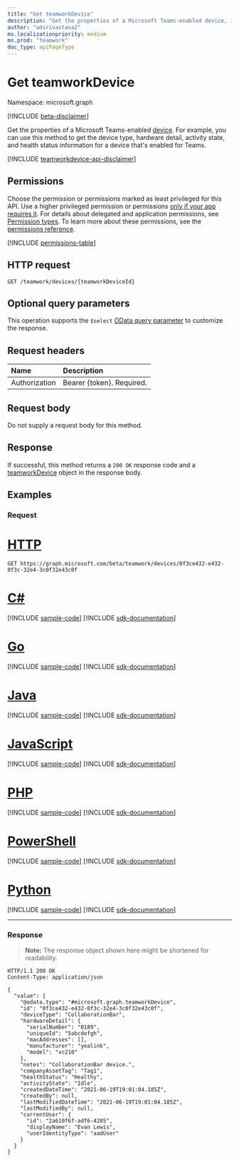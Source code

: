 ```yaml
---
title: "Get teamworkDevice"
description: "Get the properties of a Microsoft Teams-enabled device, including device type, hardware detail, activity state, and health status information."
author: "adsrivastava2"
ms.localizationpriority: medium
ms.prod: "teamwork"
doc_type: apiPageType
---
```


# Get teamworkDevice
Namespace: microsoft.graph

[!INCLUDE [beta-disclaimer](../../includes/beta-disclaimer.md)]

Get the properties of a Microsoft Teams-enabled [device](../resources/teamworkdevice.md). For example, you can use this method to get the device type, hardware detail, activity state, and health status information for a device that's enabled for Teams.

[!INCLUDE [teamworkdevice-api-disclaimer](../../includes/teamworkdevice-api-disclaimer.md)]

## Permissions
Choose the permission or permissions marked as least privileged for this API. Use a higher privileged permission or permissions [only if your app requires it](/graph/permissions-overview#best-practices-for-using-microsoft-graph-permissions). For details about delegated and application permissions, see [Permission types](/graph/permissions-overview#permission-types). To learn more about these permissions, see the [permissions reference](/graph/permissions-reference).

<!-- { "blockType": "permissions", "name": "teamworkdevice_get" } -->
[!INCLUDE [permissions-table](../includes/permissions/teamworkdevice-get-permissions.md)]

## HTTP request

<!-- {
  "blockType": "ignored"
}
-->
``` http
GET /teamwork/devices/{teamworkDeviceId}
```

## Optional query parameters
This operation supports the `$select` [OData query parameter](/graph/query-parameters) to customize the response.

## Request headers
|Name|Description|
|:---|:---|
|Authorization|Bearer {token}. Required.|

## Request body
Do not supply a request body for this method.

## Response

If successful, this method returns a `200 OK` response code and a [teamworkDevice](../resources/teamworkdevice.md) object in the response body.

## Examples

### Request

# [HTTP](#tab/http)
<!-- {
  "blockType": "request",
  "name": "get_teamworkdevice"
}
-->
``` http
GET https://graph.microsoft.com/beta/teamwork/devices/0f3ce432-e432-0f3c-32e4-3c0f32e43c0f
```

# [C#](#tab/csharp)
[!INCLUDE [sample-code](../includes/snippets/csharp/get-teamworkdevice-csharp-snippets.md)]
[!INCLUDE [sdk-documentation](../includes/snippets/snippets-sdk-documentation-link.md)]

# [Go](#tab/go)
[!INCLUDE [sample-code](../includes/snippets/go/get-teamworkdevice-go-snippets.md)]
[!INCLUDE [sdk-documentation](../includes/snippets/snippets-sdk-documentation-link.md)]

# [Java](#tab/java)
[!INCLUDE [sample-code](../includes/snippets/java/get-teamworkdevice-java-snippets.md)]
[!INCLUDE [sdk-documentation](../includes/snippets/snippets-sdk-documentation-link.md)]

# [JavaScript](#tab/javascript)
[!INCLUDE [sample-code](../includes/snippets/javascript/get-teamworkdevice-javascript-snippets.md)]
[!INCLUDE [sdk-documentation](../includes/snippets/snippets-sdk-documentation-link.md)]

# [PHP](#tab/php)
[!INCLUDE [sample-code](../includes/snippets/php/get-teamworkdevice-php-snippets.md)]
[!INCLUDE [sdk-documentation](../includes/snippets/snippets-sdk-documentation-link.md)]

# [PowerShell](#tab/powershell)
[!INCLUDE [sample-code](../includes/snippets/powershell/get-teamworkdevice-powershell-snippets.md)]
[!INCLUDE [sdk-documentation](../includes/snippets/snippets-sdk-documentation-link.md)]

# [Python](#tab/python)
[!INCLUDE [sample-code](../includes/snippets/python/get-teamworkdevice-python-snippets.md)]
[!INCLUDE [sdk-documentation](../includes/snippets/snippets-sdk-documentation-link.md)]

---

### Response
>**Note:** The response object shown here might be shortened for readability.
<!-- {
  "blockType": "response",
  "truncated": true,
  "@odata.type": "microsoft.graph.teamworkDevice"
}
-->
``` http
HTTP/1.1 200 OK
Content-Type: application/json

{
  "value": {
    "@odata.type": "#microsoft.graph.teamworkDevice",
    "id": "0f3ce432-e432-0f3c-32e4-3c0f32e43c0f",
    "deviceType": "CollaborationBar",
    "hardwareDetail": {
      "serialNumber": "0189",
      "uniqueId": "5abcdefgh",
      "macAddresses": [],
      "manufacturer": "yealink",
      "model": "vc210"
    },
    "notes": "CollaborationBar device.",
    "companyAssetTag": "Tag1",
    "healthStatus": "Healthy",
    "activityState": "Idle",
    "createdDateTime": "2021-06-19T19:01:04.185Z",
    "createdBy": null,
    "lastModifiedDateTime": "2021-06-19T19:01:04.185Z",
    "lastModifiedBy": null,
    "currentUser": {
      "id": "2a610f6f-adf6-4205",
      "displayName": "Evan Lewis",
      "userIdentityType": "aadUser"
    }
  }
}
```

